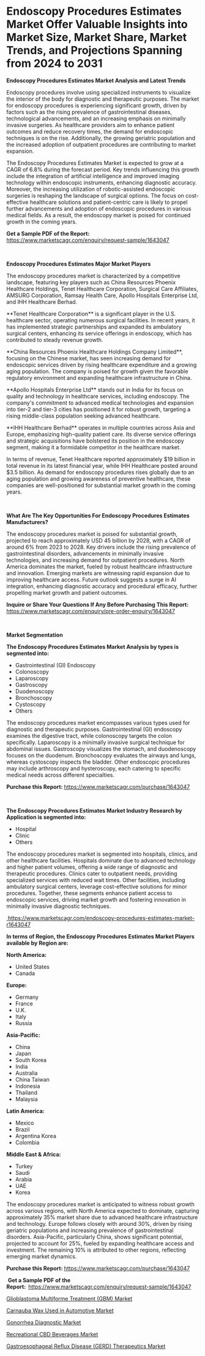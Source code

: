 <p><h1>Endoscopy Procedures Estimates Market Offer Valuable Insights into Market Size, Market Share, Market Trends, and Projections Spanning from 2024 to 2031</h1></p><p><strong>Endoscopy Procedures Estimates Market Analysis and Latest Trends</strong></p>
<p><p>Endoscopy procedures involve using specialized instruments to visualize the interior of the body for diagnostic and therapeutic purposes. The market for endoscopy procedures is experiencing significant growth, driven by factors such as the rising prevalence of gastrointestinal diseases, technological advancements, and an increasing emphasis on minimally invasive surgeries. As healthcare providers aim to enhance patient outcomes and reduce recovery times, the demand for endoscopic techniques is on the rise. Additionally, the growing geriatric population and the increased adoption of outpatient procedures are contributing to market expansion.</p><p>The Endoscopy Procedures Estimates Market is expected to grow at a CAGR of 6.8% during the forecast period. Key trends influencing this growth include the integration of artificial intelligence and improved imaging technology within endoscopic instruments, enhancing diagnostic accuracy. Moreover, the increasing utilization of robotic-assisted endoscopic surgeries is reshaping the landscape of surgical options. The focus on cost-effective healthcare solutions and patient-centric care is likely to propel further advancements and adoption of endoscopic procedures in various medical fields. As a result, the endoscopy market is poised for continued growth in the coming years.</p></p>
<p><strong>Get a Sample PDF of the Report:&nbsp;</strong> <a href="https://www.marketscagr.com/enquiry/request-sample/1643047?utm_campaign=1286&utm_medium=2&utm_source=Github&utm_content=ia&utm_term=15102024&utm_id=endoscopy-procedures-estimates">https://www.marketscagr.com/enquiry/request-sample/1643047</a></p>
<p>&nbsp;</p>
<p><strong>Endoscopy Procedures Estimates Major Market Players</strong></p>
<p><p>The endoscopy procedures market is characterized by a competitive landscape, featuring key players such as China Resources Phoenix Healthcare Holdings, Tenet Healthcare Corporation, Surgical Care Affiliates, AMSURG Corporation, Ramsay Health Care, Apollo Hospitals Enterprise Ltd, and IHH Healthcare Berhad.</p><p>**Tenet Healthcare Corporation** is a significant player in the U.S. healthcare sector, operating numerous surgical facilities. In recent years, it has implemented strategic partnerships and expanded its ambulatory surgical centers, enhancing its service offerings in endoscopy, which has contributed to steady revenue growth.</p><p>**China Resources Phoenix Healthcare Holdings Company Limited**, focusing on the Chinese market, has seen increasing demand for endoscopic services driven by rising healthcare expenditure and a growing aging population. The company is poised for growth given the favorable regulatory environment and expanding healthcare infrastructure in China.</p><p>**Apollo Hospitals Enterprise Ltd** stands out in India for its focus on quality and technology in healthcare services, including endoscopy. The company's commitment to advanced medical technologies and expansion into tier-2 and tier-3 cities has positioned it for robust growth, targeting a rising middle-class population seeking advanced healthcare.</p><p>**IHH Healthcare Berhad** operates in multiple countries across Asia and Europe, emphasizing high-quality patient care. Its diverse service offerings and strategic acquisitions have bolstered its position in the endoscopy segment, making it a formidable competitor in the healthcare market.</p><p>In terms of revenue, Tenet Healthcare reported approximately $19 billion in total revenue in its latest financial year, while IHH Healthcare posted around $3.5 billion. As demand for endoscopy procedures rises globally due to an aging population and growing awareness of preventive healthcare, these companies are well-positioned for substantial market growth in the coming years.</p></p>
<p>&nbsp;</p>
<p><strong>What Are The Key Opportunities For Endoscopy Procedures Estimates Manufacturers?</strong></p>
<p><p>The endoscopy procedures market is poised for substantial growth, projected to reach approximately USD 45 billion by 2028, with a CAGR of around 6% from 2023 to 2028. Key drivers include the rising prevalence of gastrointestinal disorders, advancements in minimally invasive technologies, and increasing demand for outpatient procedures. North America dominates the market, fueled by robust healthcare infrastructure and innovation. Emerging markets are witnessing rapid expansion due to improving healthcare access. Future outlook suggests a surge in AI integration, enhancing diagnostic accuracy and procedural efficacy, further propelling market growth and patient outcomes.</p></p>
<p><strong>Inquire or Share Your Questions If Any Before Purchasing This Report:</strong> <a href="https://www.marketscagr.com/enquiry/pre-order-enquiry/1643047?utm_campaign=1286&utm_medium=2&utm_source=Github&utm_content=ia&utm_term=15102024&utm_id=endoscopy-procedures-estimates">https://www.marketscagr.com/enquiry/pre-order-enquiry/1643047</a></p>
<p>&nbsp;</p>
<p><strong>Market Segmentation</strong></p>
<p><strong>The Endoscopy Procedures Estimates Market Analysis by types is segmented into:</strong></p>
<p><ul><li>Gastrointestinal (GI) Endoscopy</li><li>Colonoscopy</li><li>Laparoscopy</li><li>Gastroscopy</li><li>Duodenoscopy</li><li>Bronchoscopy</li><li>Cystoscopy</li><li>Others</li></ul></p>
<p><p>The endoscopy procedures market encompasses various types used for diagnostic and therapeutic purposes. Gastrointestinal (GI) endoscopy examines the digestive tract, while colonoscopy targets the colon specifically. Laparoscopy is a minimally invasive surgical technique for abdominal issues. Gastroscopy visualizes the stomach, and duodenoscopy focuses on the duodenum. Bronchoscopy evaluates the airways and lungs, whereas cystoscopy inspects the bladder. Other endoscopic procedures may include arthroscopy and hysteroscopy, each catering to specific medical needs across different specialties.</p></p>
<p><strong>Purchase this Report:&nbsp;</strong><a href="https://www.marketscagr.com/purchase/1643047?utm_campaign=1286&utm_medium=2&utm_source=Github&utm_content=ia&utm_term=15102024&utm_id=endoscopy-procedures-estimates">https://www.marketscagr.com/purchase/1643047</a></p>
<p>&nbsp;</p>
<p><strong>The Endoscopy Procedures Estimates Market Industry Research by Application is segmented into:</strong></p>
<p><ul><li>Hospital</li><li>Clinic</li><li>Others</li></ul></p>
<p><p>The endoscopy procedures market is segmented into hospitals, clinics, and other healthcare facilities. Hospitals dominate due to advanced technology and higher patient volumes, offering a wide range of diagnostic and therapeutic procedures. Clinics cater to outpatient needs, providing specialized services with reduced wait times. Other facilities, including ambulatory surgical centers, leverage cost-effective solutions for minor procedures. Together, these segments enhance patient access to endoscopic services, driving market growth and fostering innovation in minimally invasive diagnostic techniques.</p></p>
<p><a href="https://www.marketscagr.com/endoscopy-procedures-estimates-market-r1643047?utm_campaign=1286&utm_medium=2&utm_source=Github&utm_content=ia&utm_term=15102024&utm_id=endoscopy-procedures-estimates">&nbsp;https://www.marketscagr.com/endoscopy-procedures-estimates-market-r1643047</a></p>
<p><strong>In terms of Region, the Endoscopy Procedures Estimates Market Players available by Region are:</strong></p>
<p>
    <p> <strong> North America: </strong>
        <ul>
            <li>United States</li>
            <li>Canada</li>
        </ul>
        </p> 
    <p> <strong> Europe: </strong>
        <ul>
            <li>Germany</li>
            <li>France</li>
            <li>U.K.</li>
            <li>Italy</li>
            <li>Russia</li>
        </ul>
        </p> 
    <p> <strong> Asia-Pacific: </strong>
        <ul>
            <li>China</li>
            <li>Japan</li>
            <li>South Korea</li>
            <li>India</li>
            <li>Australia</li>
            <li>China Taiwan</li>
            <li>Indonesia</li>
            <li>Thailand</li>
            <li>Malaysia</li>
        </ul>
        </p> 
    <p> <strong> Latin America: </strong>
        <ul>
            <li>Mexico</li>
            <li>Brazil</li>
            <li>Argentina Korea</li>
            <li>Colombia</li>
        </ul>
        </p> 
    <p> <strong> Middle East & Africa: </strong>
        <ul>
            <li>Turkey</li>
            <li>Saudi</li>
            <li>Arabia</li>
            <li>UAE</li>
            <li>Korea</li>
        </ul>
    </p>
    </p>
<p><p>The endoscopy procedures market is anticipated to witness robust growth across various regions, with North America expected to dominate, capturing approximately 35% market share due to advanced healthcare infrastructure and technology. Europe follows closely with around 30%, driven by rising geriatric populations and increasing prevalence of gastrointestinal disorders. Asia-Pacific, particularly China, shows significant potential, projected to account for 25%, fueled by expanding healthcare access and investment. The remaining 10% is attributed to other regions, reflecting emerging market dynamics.</p></p>
<p><strong>Purchase this Report: </strong><a href="https://www.marketscagr.com/purchase/1643047?utm_campaign=1286&utm_medium=2&utm_source=Github&utm_content=ia&utm_term=15102024&utm_id=endoscopy-procedures-estimates">https://www.marketscagr.com/purchase/1643047</a></p>
<p>&nbsp;<strong>Get a Sample PDF of the Report:&nbsp;&nbsp;</strong><a href="https://www.marketscagr.com/enquiry/request-sample/1643047?utm_campaign=1286&utm_medium=2&utm_source=Github&utm_content=ia&utm_term=15102024&utm_id=endoscopy-procedures-estimates">https://www.marketscagr.com/enquiry/request-sample/1643047</a></p>
<p><strong></strong></p>
<p><p><a href="https://www.linkedin.com/pulse/global-perspectives-glioblastoma-multiforme-treatment-gbm-market-zzkxc?trk=public_post_embed_feed-article-content&utm_campaign=1286&utm_medium=2&utm_source=Github&utm_content=ia&utm_term=15102024&utm_id=endoscopy-procedures-estimates">Glioblastoma Multiforme Treatment (GBM) Market</a></p><p><a href="https://github.com/elseludvikoh/Market-Research-Report-List-1/blob/main/carnauba-wax-used-in-automotive-market.md?utm_campaign=1286&utm_medium=2&utm_source=Github&utm_content=ia&utm_term=15102024&utm_id=endoscopy-procedures-estimates">Carnauba Wax Used in Automotive Market</a></p><p><a href="https://www.linkedin.com/pulse/gonorrhea-diagnostic-market-segmentation-in-depth-analysis-d2inc?trk=public_post_embed_feed-article-content&utm_campaign=1286&utm_medium=2&utm_source=Github&utm_content=ia&utm_term=15102024&utm_id=endoscopy-procedures-estimates">Gonorrhea Diagnostic Market</a></p><p><a href="https://github.com/pipanbrxr/Market-Research-Report-List-1/blob/main/recreational-cbd-beverages-market.md?utm_campaign=1286&utm_medium=2&utm_source=Github&utm_content=ia&utm_term=15102024&utm_id=endoscopy-procedures-estimates">Recreational CBD Beverages Market</a></p><p><a href="https://www.linkedin.com/pulse/top-trends-transforming-gastroesophageal-reflux-disease-gerd-pxzne?trk=public_post_embed_feed-article-content&utm_campaign=1286&utm_medium=2&utm_source=Github&utm_content=ia&utm_term=15102024&utm_id=endoscopy-procedures-estimates">Gastroesophageal Reflux Disease (GERD) Therapeutics Market</a></p></p>